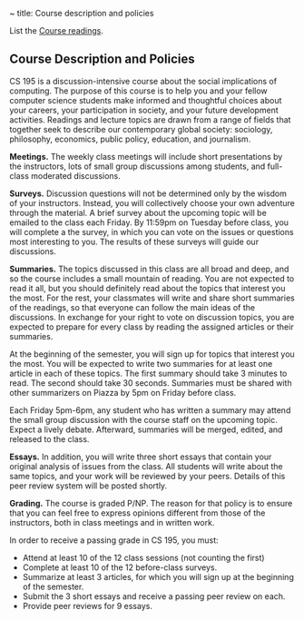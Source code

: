 ~ title: Course description and policies

List the [Course readings][readings].

   [readings]: index.html

## Course Description and Policies

CS 195 is a discussion-intensive course about the social implications of
computing. The purpose of this course is to help you and your fellow computer
science students make informed and thoughtful choices about your careers,
your participation in society, and your future development activities.
Readings and lecture topics are drawn from a range of fields that together
seek to describe our contemporary global society: sociology, philosophy,
economics, public policy, education, and journalism.

**Meetings.** The weekly class meetings will include short presentations by the
instructors, lots of small group discussions among students, and full-class
moderated discussions.

**Surveys.** Discussion questions will not be determined only by the wisdom of
your instructors. Instead, you will collectively choose your own adventure
through the material. A brief survey about the upcoming topic will be emailed
to the class each Friday. By 11:59pm on Tuesday before class, you will complete
a the survey, in which you can vote on the issues or questions most interesting
to you. The results of these surveys will guide our discussions.

**Summaries.** The topics discussed in this class are all broad and deep, and
so the course includes a small mountain of reading. You are not expected to
read it all, but you should definitely read about the topics that interest you
the most. For the rest, your classmates will write and share short summaries of
the readings, so that everyone can follow the main ideas of the discussions. In
exchange for your right to vote on discussion topics, you are expected to
prepare for every class by reading the assigned articles or their summaries.

At the beginning of the semester, you will sign up for topics that interest you
the most. You will be expected to write two summaries for at least one article
in each of these topics. The first summary should take 3 minutes to read. The
second should take 30 seconds. Summaries must be shared with other summarizers
on Piazza by 5pm on Friday before class.

Each Friday 5pm-6pm, any student who has written a summary may attend the small
group discussion with the course staff on the upcoming topic. Expect a lively
debate. Afterward, summaries will be merged, edited, and released to the class.

**Essays.** In addition, you will write three short essays that contain your
original analysis of issues from the class. All students will write about the
same topics, and your work will be reviewed by your peers. Details of this peer
review system will be posted shortly.

**Grading.** The course is graded P/NP. The reason for that policy is to ensure
that you can feel free to express opinions different from those of the
instructors, both in class meetings and in written work.

In order to receive a passing grade in CS 195, you must:

 * Attend at least 10 of the 12 class sessions (not counting the first)
 * Complete at least 10 of the 12 before-class surveys.
 * Summarize at least 3 articles, for which you will sign up at the beginning
   of the semester.
 * Submit the 3 short essays and receive a passing peer review on each.
 * Provide peer reviews for 9 essays.
